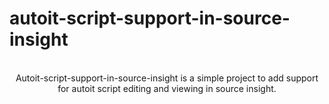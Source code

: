 # autoit-script-support-in-source-insight
<p align="center">
<br />Autoit-script-support-in-source-insight is a simple project to add support for autoit script editing and viewing in source insight.
</p>
